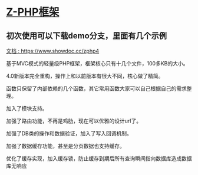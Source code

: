 # [Z-PHP框架](http://www.z-php.com)
## 初次使用可以下载demo分支，里面有几个示例
<a href="https://www.showdoc.cc/zphp4" target="_blank">文档 : https://www.showdoc.cc/zphp4</a>

基于MVC模式的轻量级PHP框架，框架核心只有十几个文件，100多KB的大小。

​​4.0新版本完全重构，操作上和以前版本有很大不同，核心做了精简。

函数只保留了内部依赖的几个函数，其它常用函数大家可以自己根据自己的需求整理。

加入了模块支持。

加强了路由功能，不再是鸡肋，现在可以优雅的设计url了。

加强了DB类的操作和数据验证，加入了写入回调机制。

加强了数据缓存功能，甚至是分页数据也支持缓存。

优化了缓存实现，加入缓存锁，防止缓存到期后所有查询瞬间指向数据库造成数据库无响应
